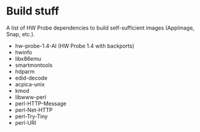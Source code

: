 # Build stuff
A list of HW Probe dependencies to build self-sufficient images (AppImage, Snap, etc.).

* hw-probe-1.4-AI (HW Probe 1.4 with backports)
* hwinfo
* libx86emu
* smartmontools
* hdparm
* edid-decode
* acpica-unix
* kmod
* libwww-perl
* perl-HTTP-Message
* perl-Net-HTTP
* perl-Try-Tiny
* perl-URI
